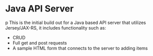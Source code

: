 # Java API Server

p This is the initial build out for a Java based API server that utilizes Jersey/JAX-RS, it includes functionality such as:

* CRUD
* Full get and post requests
* A sample HTML form that connects to the server to adding items
